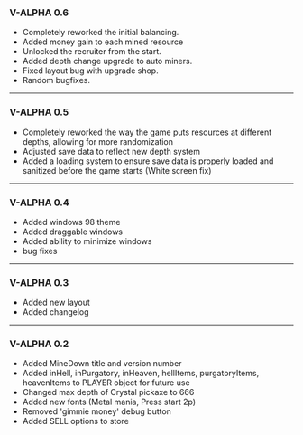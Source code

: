 ### V-ALPHA 0.6

- Completely reworked the initial balancing.
- Added money gain to each mined resource
- Unlocked the recruiter from the start.
- Added depth change upgrade to auto miners.
- Fixed layout bug with upgrade shop.
- Random bugfixes.

---

### V-ALPHA 0.5

- Completely reworked the way the game puts resources at different depths, allowing for more randomization
- Adjusted save data to reflect new depth system
- Added a loading system to ensure save data is properly loaded and sanitized before the game starts (White screen fix)

---

### V-ALPHA 0.4

- Added windows 98 theme
- Added draggable windows
- Added ability to minimize windows
- bug fixes

---

### V-ALPHA 0.3

- Added new layout
- Added changelog

---

### V-ALPHA 0.2

- Added MineDown title and version number
- Added inHell, inPurgatory, inHeaven, hellItems, purgatoryItems, heavenItems to PLAYER object for future use
- Changed max depth of Crystal pickaxe to 666
- Added new fonts (Metal mania, Press start 2p)
- Removed 'gimmie money' debug button
- Added SELL options to store
